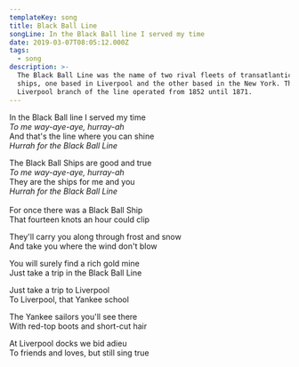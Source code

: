 ```yaml
---
templateKey: song
title: Black Ball Line
songLine: In the Black Ball line I served my time
date: 2019-03-07T08:05:12.000Z
tags:
  - song
description: >-
  The Black Ball Line was the name of two rival fleets of transatlantic packet
  ships, one based in Liverpool and the other based in the New York. The
  Liverpool branch of the line operated from 1852 until 1871.
---
```

In the Black Ball line I served my time\
_To me way-aye-aye, hurray-ah_\
And that's the line where you can shine\
_Hurrah for the Black Ball Line_

The Black Ball Ships are good and true\
_To me way-aye-aye, hurray-ah_\
They are the ships for me and you\
_Hurrah for the Black Ball Line_\
\
For once there was a Black Ball Ship\
That fourteen knots an hour could clip

They'll carry you along through frost and snow\
And take you where the wind don't blow

You will surely find a rich gold mine\
Just take a trip in the Black Ball Line

Just take a trip to Liverpool\
To Liverpool, that Yankee school

The Yankee sailors you'll see there\
With red-top boots and short-cut hair

At Liverpool docks we bid adieu\
To friends and loves, but still sing true
